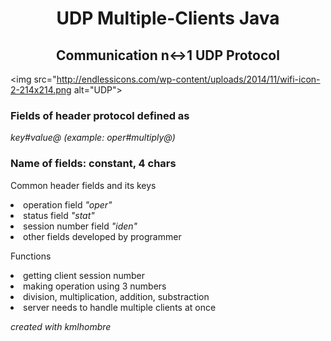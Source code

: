 <h1 align="center"> UDP Multiple-Clients Java </h1>
<h2 align="center">Communication n↔1 UDP Protocol </h2>

<img src="http://endlessicons.com/wp-content/uploads/2014/11/wifi-icon-2-214x214.png alt="UDP">

<h3>Fields of header protocol defined as </h3><i>key#value@ (example: oper#multiply@)</i>

<h3>Name of fields: constant, 4 chars</h3>

Common header fields and its keys</br>
<li>operation field <i>"oper"</i></li>
<li>status field <i>"stat"</i></li>
<li>session number field <i>"iden" </i></li>
<li>other fields developed by programmer</li>


Functions</br>
<li>getting client session number</li>
<li>making operation using 3 numbers</li>
<li>division, multiplication, addition, substraction</li>
<li>server needs to handle multiple clients at once</li>

<p font size="6"><i>created with kmlhombre</i></p>
